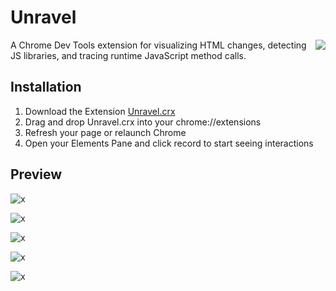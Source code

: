 # Unravel
<img align="right" src="https://raw.githubusercontent.com/NUDelta/Unravel/master/chrome-extension/img/unravel105.png">

A Chrome Dev Tools extension for visualizing HTML changes, detecting JS libraries, and tracing runtime JavaScript method calls.

## Installation

1. Download the Extension [Unravel.crx](https://raw.githubusercontent.com/NUDelta/Unravel/master/dist/Unravel.crx)
2. Drag and drop Unravel.crx into your chrome://extensions
3. Refresh your page or relaunch Chrome
4. Open your Elements Pane and click record to start seeing interactions

## Preview

![x](https://raw.githubusercontent.com/NUDelta/Unravel/master/dist/img/demo0.png "")

![x](https://raw.githubusercontent.com/NUDelta/Unravel/master/dist/img/demo1.png "")

![x](https://raw.githubusercontent.com/NUDelta/Unravel/master/dist/img/demo2.png "")

![x](https://raw.githubusercontent.com/NUDelta/Unravel/master/dist/img/demo3.png "")
 
![x](https://raw.githubusercontent.com/NUDelta/Unravel/master/dist/img/demo4.png "")

